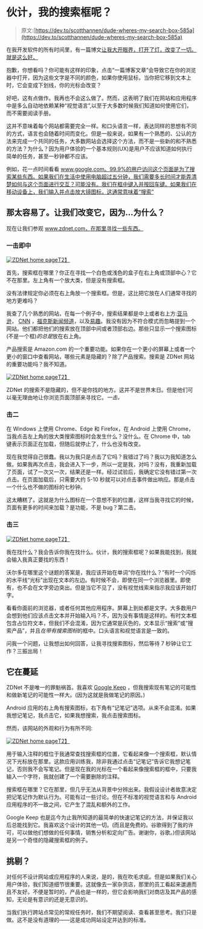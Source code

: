 # 伙计，我的搜索框呢？

> 原文:[https://dev.to/scotthannen/dude-wheres-my-search-box-585a](https://dev.to/scotthannen/dude-wheres-my-search-box-585a)

在我开发软件的所有时间里，有一篇博文[让我大开眼界，打开了灯，改变了一切。就是这么好。](#thegreatestblogpostever)

抱歉，你想看吗？你可能有这样的印象，点击“一篇博客文章”会导致它在你的浏览器中打开，因为这些文字是不同的颜色，如果你使用鼠标，当你把它移到文本上时，它会变成下划线，你的光标会改变？

好吧，这有点做作。我再也不会这么做了。然而，这表明了我们在网站和应用程序中是多么自动地依赖某种“视觉语言”,以至于大多数时候我们知道如何使用它们，而不需要阅读手册。

这并不意味着每个网站都需要完全一样。和口头语言一样，表达同样的思想有不同的方式，语言也会随着时间而变化。但是一般来说，如果有一个熟悉的、公认的方法来完成一个共同的任务，大多数网站会选择这个方法，而不是一些新的和不熟悉的方法？为什么？因为用户体验的一个基本规则(UX)是用户不应该知道如何执行简单的任务，甚至一秒钟都不应该。

例如，花一点时间看看 www.google.com。99.9%的用户访问这个页面是为了搜索某些东西。如果我们在生活中使用电脑超过五分钟，我们需要多长时间才能弄清楚如何与这个页面进行交互？可能没有。我们在框中键入并按回车键。如果我们在移动设备上，我们输入并点击放大镜图标，这通常意味着“搜索”

## 那太容易了。让我们改变它，因为...为什么？

现在让我们参观 www.zdnet.com，在那里寻找一些东西。

### 一击即中

[![ZDNet home page](../Images/0006498f69bb507b3ec9afe59ad225ee.png)T2】](https://res.cloudinary.com/practicaldev/image/fetch/s--vZMOSTSZ--/c_limit%2Cf_auto%2Cfl_progressive%2Cq_auto%2Cw_880/http://scotthannen.org/images/zdnet_search_1.png)

首先，搜索框在哪里？你正在寻找一个白色或浅色的盒子在右上角或顶部中心？它不在那里。左上角有一个放大类，但是没有搜索框。

没有法律规定你必须在右上角放一个搜索框。但是，这比把它放在人们通常寻找的地方更难吗？

我查了几个熟悉的网站，在每一个例子中，搜索结果都是中上或者右上方:[亚马逊](https://www.amazon.com/)， [CNN](https://www.cnn.com/) ，[福克斯新闻频道](http://www.foxnews.com/)，以及[易趣](https://www.ebay.com/)。我没有因为不符合模式而忽略提到一个网站。他们都把他们的搜索放在顶部中间或者顶部右边。那些只显示一个搜索图标(不是一个框)*的总是*放在右上角。

产品搜索是 Amazon.com 的一个重要功能。如果你在一个更小的屏幕上或者一个更小的窗口中查看网站，哪些元素是隐藏的？除了产品搜索。搜索是 ZDNet 网站的重要功能吗？我不知道。

[![ZDNet home page](../Images/8ac647b0345a9a00a5a65c033d61c4eb.png)T2】](https://res.cloudinary.com/practicaldev/image/fetch/s--47jZnQs9--/c_limit%2Cf_auto%2Cfl_progressive%2Cq_auto%2Cw_880/http://scotthannen.org/images/amazon_small_search.png)

ZDNet 的搜索不是隐藏的，但不是你找的地方。这并不是世界末日。但是他们可以毫无理由地让你浏览页面顶部来寻找它。*一击。*

### 击二

在 Windows 上使用 Chrome、Edge 和 Firefox，在 Android 上使用 Chrome，当我点击左上角的放大类搜索图标时会发生什么？没什么。在 Chrome 中，tab 键表示页面正在加载，但随后就停止了，什么也没有改变。

现在我觉得自己很蠢。我以为我只是点击了它吗？我错过了吗？我以为我知道怎么做。如果我再次点击，我会进入下一步，所以一定是我，对吗？没有，我重新加载了页面，试了一次又一次，结果还是一样。经过试验后，我确定它没有错过第一次点击。在页面加载后，只需要大约 5-10 秒就可以对点击事件做出响应。那是点击一个什么也不做的图标的七秒钟。

这太糟糕了。这就是为什么图标在一个意想不到的位置，这样当我寻找它的时候，页面有更多的时间来加载？是功能，不是 bug？第二击。

### 击三

[![ZDNet home page](../Images/e04a7f0cc555784a081b29daa66d5469.png)T2】](https://res.cloudinary.com/practicaldev/image/fetch/s--QW3Yc94Y--/c_limit%2Cf_auto%2Cfl_progressive%2Cq_auto%2Cw_880/http://scotthannen.org/images/zdnet_search_2.png)

我在找什么？我会告诉你我在找什么。伙计，我的搜索框呢？如果我能找到，我就会输入我真正要找的东西！

沃尔多在哪里这个谜题的答案是，我应该开始在单词“你在找什么？”有时一个闪烁的水平线“光标”出现在文本的左边。有时候不会，即使在同一个浏览器里。即使有，也不会在文字旁边突出。但是当它不见了，没有视觉线索来指示我应该开始打字。

看看你面前的浏览器，或者任何其他应用程序。屏幕上到处都是文字。大多数用户会想到他们应该点击文本并开始输入吗？不，因为没有事情是这样的。有时文本框包含占位符文本，但我们不会混淆，因为它通常是灰色的，文本显示“搜索”或“搜索产品”，并且*在带有搜索图标*的框中。口头语言和视觉语言是一致的。

问我一个问题，让我想出如何回答，让我寻找搜索图标，然后等待 7 秒钟让它工作？三振出局！

## 它在蔓延

ZDNet 不是唯一的罪魁祸首。我喜欢 [Google Keep](https://keep.google.com/) ，但我搜索现有笔记的可能性和做新笔记的可能性一样大。(因为这就是我做笔记的原因。)

Android 应用的右上角有搜索图标，右下角有“记笔记”选项。从来不会混淆。如果我想记笔记，我点击它，如果我想搜索，我点击搜索图标。

然而，该网站的外观和行为有所不同:

[![ZDNet home page](../Images/41e07d0428ef894cb0f2e60ee757211b.png)T2】](https://res.cloudinary.com/practicaldev/image/fetch/s--K10UYv2P--/c_limit%2Cf_auto%2Cfl_progressive%2Cq_auto%2Cw_880/http://scotthannen.org/images/google_keep_search.png)

用于输入注释的框位于我通常查找搜索框的位置，它看起来像一个搜索框，默认情况下光标放在那里。这款应用训练我，除非我通过点击“记笔记”告诉它我想记笔记，否则我不会写笔记。但是现在我的光标在一个看起来像搜索框的框中，只要我输入一个字符，我就创建了一个需要删除的注释。

搜索框在哪里？它在那里，但几乎无法从背景中分辨出来。我假设设计者故意决定把记笔记作为默认行为。可能有过一些讨论。但在不标准的视觉语言和与 Android 应用程序的不一致之间，它产生了混乱和额外的工作。

Google Keep 也是迄今为止我所知道的最简单的快速记笔记的方法，并保证我以后总能找到它。我喜欢这个设计的其他一切。(而且是免费的。谷歌得到了我的许可，可以做他们想做的任何事情，销售分析和定向广告。谢谢你，谷歌。)但该网站是另一个奇怪的隐藏搜索框的例子。

## 挑剔？

对任何不设计网站或应用程序的人来说，是的，我在吹毛求疵。但是如果我们关心用户体验，我们知道细节很重要。这就像去一家杂货店，那里的员工看起来邋遢而且不友好。不便是暂时的，产品也是一样的，但它会影响我们对商店及其产品的感知，无论是有意识的还是无意识的。

当我们执行跨站点常见的常规任务时，我们不期望阅读、查看甚至思考。我们只是做。这不是没有道理的——这是成功网站设定并达到的标准。